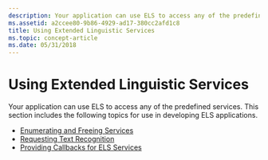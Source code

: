```yaml
---
description: Your application can use ELS to access any of the predefined services.
ms.assetid: a2ccee80-9b86-4929-ad17-380cc2afd1c8
title: Using Extended Linguistic Services
ms.topic: concept-article
ms.date: 05/31/2018
---
```


# Using Extended Linguistic Services

Your application can use ELS to access any of the predefined services. This section includes the following topics for use in developing ELS applications.

-   [Enumerating and Freeing Services](enumerating-and-freeing-services.md)
-   [Requesting Text Recognition](requesting-text-recognition.md)
-   [Providing Callbacks for ELS Services](providing-callbacks-for-els-services.md)

 

 



